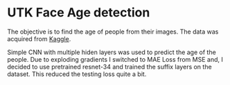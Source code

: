 # UTK Face Age detection

The objective is to find the age of people from their images. The data was acquired from [Kaggle](https://www.kaggle.com/datasets/jangedoo/utkface-new).

Simple CNN with multiple hiden layers was used to predict the age of the people. Due to exploding gradients I switched to MAE Loss from MSE and, I decided to use pretrained resnet-34 and trained the suffix layers on the dataset. This reduced the testing loss quite a bit.
